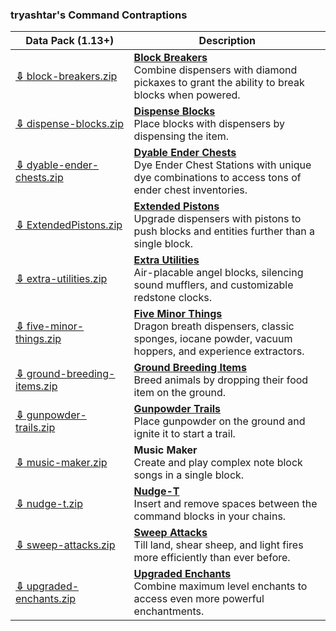 ### tryashtar's Command Contraptions
Data Pack (1.13+)|Description
---|---
[**⇩** block-breakers.zip](https://minhaskamal.github.io/DownGit/#/home?url=https://github.com/tryashtar/minecraft-stuff/tree/master/contraptions/block-breakers&rootDirectory=false)|[**Block Breakers**](https://www.youtube.com/watch?v=aMwxQ2qsNwY)<br/>Combine dispensers with diamond pickaxes to grant the ability to break blocks when powered.
[**⇩** dispense-blocks.zip](https://minhaskamal.github.io/DownGit/#/home?url=https://github.com/tryashtar/minecraft-stuff/tree/master/contraptions/dispense-blocks&rootDirectory=false)|[**Dispense Blocks**](https://www.youtube.com/watch?v=po3BGH5M3f4)<br/>Place blocks with dispensers by dispensing the item.
[**⇩** dyable-ender-chests.zip](https://minhaskamal.github.io/DownGit/#/home?url=https://github.com/tryashtar/minecraft-stuff/tree/master/contraptions/dyable-ender-chests&rootDirectory=false)|[**Dyable Ender Chests**](https://www.youtube.com/watch?v=vdLghOxYSEM)<br/>Dye Ender Chest Stations with unique dye combinations to access tons of ender chest inventories.
[**⇩** ExtendedPistons.zip](https://minhaskamal.github.io/DownGit/#/home?url=https://github.com/tryashtar/minecraft-stuff/tree/master/contraptions/ExtendedPistons&rootDirectory=false)|[**Extended Pistons**](https://www.youtube.com/watch?v=hvgzWbBUWmU)<br/>Upgrade dispensers with pistons to push blocks and entities further than a single block.
[**⇩** extra-utilities.zip](https://minhaskamal.github.io/DownGit/#/home?url=https://github.com/tryashtar/minecraft-stuff/tree/master/contraptions/extra-utilities&rootDirectory=false)|[**Extra Utilities**](https://www.youtube.com/watch?v=R1NsE792A4k)<br/>Air-placable angel blocks, silencing sound mufflers, and customizable redstone clocks.
[**⇩** five-minor-things.zip](https://minhaskamal.github.io/DownGit/#/home?url=https://github.com/tryashtar/minecraft-stuff/tree/master/contraptions/five-minor-things&rootDirectory=false)|[**Five Minor Things**](https://www.youtube.com/watch?v=MQ-FjxqWa2E)<br/>Dragon breath dispensers, classic sponges, iocane powder, vacuum hoppers, and experience extractors.
[**⇩** ground-breeding-items.zip](https://minhaskamal.github.io/DownGit/#/home?url=https://github.com/tryashtar/minecraft-stuff/tree/master/contraptions/ground-breeding-items&rootDirectory=false)|[**Ground Breeding Items**](https://gfycat.com/BoldBeautifulBittern)<br/>Breed animals by dropping their food item on the ground.
[**⇩** gunpowder-trails.zip](https://minhaskamal.github.io/DownGit/#/home?url=https://github.com/tryashtar/minecraft-stuff/tree/master/contraptions/gunpowder-trails&rootDirectory=false)|[**Gunpowder Trails**](https://www.youtube.com/watch?v=KFxeGuDf3LY)<br/>Place gunpowder on the ground and ignite it to start a trail.
[**⇩** music-maker.zip](https://minhaskamal.github.io/DownGit/#/home?url=https://github.com/tryashtar/minecraft-stuff/tree/master/contraptions/music-maker&rootDirectory=false)|**Music Maker**<br/>Create and play complex note block songs in a single block.
[**⇩** nudge-t.zip](https://minhaskamal.github.io/DownGit/#/home?url=https://github.com/tryashtar/minecraft-stuff/tree/master/contraptions/nudge-t&rootDirectory=false)|[**Nudge-T**](https://www.youtube.com/watch?v=neXPo2XKif0)<br/>Insert and remove spaces between the command blocks in your chains.
[**⇩** sweep-attacks.zip](https://minhaskamal.github.io/DownGit/#/home?url=https://github.com/tryashtar/minecraft-stuff/tree/master/contraptions/sweep-attacks&rootDirectory=false)|[**Sweep Attacks**](https://www.youtube.com/watch?v=CswfItvWa_k)<br/>Till land, shear sheep, and light fires more efficiently than ever before.
[**⇩** upgraded-enchants.zip](https://minhaskamal.github.io/DownGit/#/home?url=https://github.com/tryashtar/minecraft-stuff/tree/master/contraptions/upgraded-enchants&rootDirectory=false)|[**Upgraded Enchants**](https://www.youtube.com/watch?v=cFXVcU5Do88)<br/>Combine maximum level enchants to access even more powerful enchantments.
